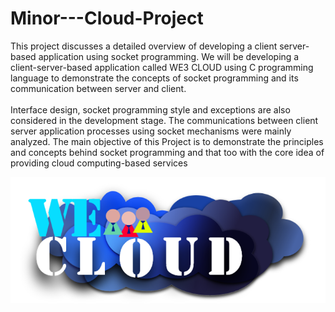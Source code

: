 # Minor---Cloud-Project
This project discusses a detailed overview of developing a client server-based
application using socket programming. We will be developing a client-server-based
application called WE3 CLOUD using C programming language to demonstrate
the concepts of socket programming and its communication between server and
client.<br><br>
Interface design, socket programming style and exceptions are also considered in
the development stage. The communications between client server application
processes using socket mechanisms were mainly analyzed.
The main objective of this Project is to demonstrate the principles and concepts
behind socket programming and that too with the core idea of providing cloud
computing-based services

 <p align="center"> 
    <img src="https://github.com/RaghavJindal13/Minor---Cloud-Project/blob/raghav/we3.PNG" alt="alternate text">
 </p>
